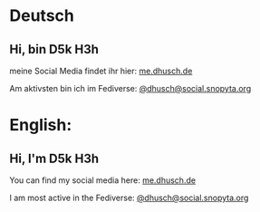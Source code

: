# Deutsch
## Hi, bin D5k H3h

meine Social Media findet ihr hier: [me.dhusch.de](https://me.dhusch.de)

Am aktivsten bin ich im Fediverse: [@dhusch@social.snopyta.org](https://social.snopyta.org/@dhusch)

# English:
## Hi, I'm D5k H3h

You can find my social media here: [me.dhusch.de](https://me.dhusch.de)

I am most active in the Fediverse: [@dhusch@social.snopyta.org](https://social.snopyta.org/@dhusch)
